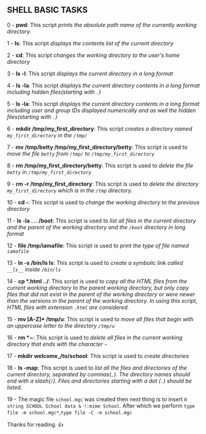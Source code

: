 ## SHELL BASIC TASKS

0 - **pwd**: This script *prints the absolute path name of the currently working directory.*

1 - **ls**: This script *displays the contents list of the current directory*

2 - **cd**: This script *changes the working directory to the user's home directory*

3 - **ls -l**: This script *displays the current directory in a long format*

4 - **ls -la**: This script *displays the current directory contents in a long format including hidden files(starting with `.`)* 

5 - **ls -la**: This script *displays the current directory contents in a long format including user and group IDs displayed numerically and as well the hidden files(starting with `.`)*

6 - **mkdir /tmp/my_first_directory**: This script *creates a directory named `my_first_directory` in the `/tmp/`*

7 - **mv /tmp/betty /tmp/my_first_directory/betty**: This script is used to *move the file `betty` from `/tmp/` to `/tmp/my_first_directory`*

8 - **rm /tmp/my_first_directory/betty**: This script is used to *delete the file `betty` in `/tmp/my_first_directory`*

9 - **rm -r /tmp/my_first_directory**: This script is used to *delete the directory `my_first_directory` which is in the `/tmp` directory.*

10 - **cd -**: This script is used to *change the working directory to the previous directory*

11 - **ls -la . .. /boot**: This script is used to *list all files in the current directory and the parent of the working directory and the `/boot` directory in long format*

12 - **file /tmp/iamafile**: This script is used to *print the type of file named `iamafile`*

13 - **ln -s /bin/ls __ls__**: This script is used to *create a symbolic link called `__ls__` inside `/bin/ls`*

14 - **cp *.html ../**: This script is used to *copy all the HTML files from the current working directory to the parent working directory, but only copy files that did not exist in the parent of the working directory or were newer than the versions in the parent of the working directory. In using this script, HTML files with extension `.html` are considered.*

15 - __mv [A-Z]* /tmp/u__: This script is used to *move all files that begin with an uppercase letter to the directory `/tmp/u`*

16 - **rm *~**: This script is used to *delete all files in the current working directory that ends with the character `~`*

17 - **mkdir welcome_/to/school**: This script is used to *create directories*

18 - **ls -map**: This script is used to *list all the files and directories of the current directory, separated by commas(`,`). 
The directory names should end with a slash(`/`). 
Files and directories starting with a dot (`.`) should be listed.*

19 - The magic file `school.mgc` was created then next thing is to insert `0 string SCHOOL School data & !:mime School`. After which we perform `type file -m school.mgc*`,`type file -C -m school.mgc` 

Thanks for reading. 👍
